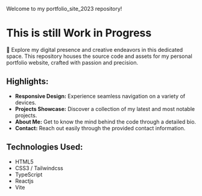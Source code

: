 Welcome to my portfolio_site_2023 repository! 

# This  is still Work in Progress

🚀 Explore my digital presence and creative endeavors in this dedicated space. This repository houses the source code and assets for my personal portfolio website, crafted with passion and precision.


## Highlights:
- **Responsive Design:** Experience seamless navigation on a variety of devices.
- **Projects Showcase:** Discover a collection of my latest and most notable projects.
- **About Me:** Get to know the mind behind the code through a detailed bio.
- **Contact:** Reach out easily through the provided contact information.

## Technologies Used:
- HTML5
- CSS3 / Tailwindcss
- TypeScript
- Reactjs
- Vite


